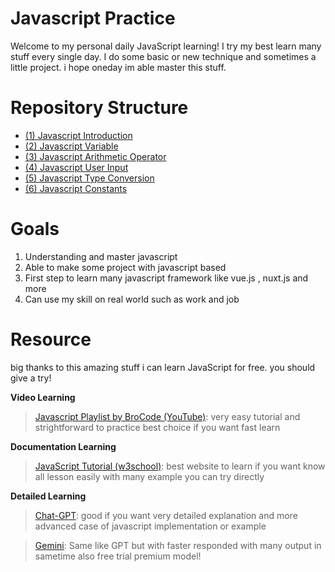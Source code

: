 
# Javascript Practice
Welcome to my personal daily JavaScript learning! I try my best learn many stuff every single day. I do some basic or new technique and sometimes a little project. i hope oneday im able master this stuff.

# Repository Structure

 - [(1) Javascript Introduction](https://github.com/Psycopros/Javascript-Practice/tree/main/(1)_Javascript_introduction)
 - [(2) Javascript Variable](https://github.com/Psycopros/Javascript-Practice/tree/main/(2)_Javascript_variable)
 - [(3) Javascript Arithmetic Operator](https://github.com/Psycopros/Javascript-Practice/tree/main/(3)_Javascript_Arithmetic_operator)
 - [(4) Javascript User Input](https://github.com/Psycopros/Javascript-Practice/tree/main/(4)_User_input)
 - [(5) Javascript Type Conversion](https://github.com/Psycopros/Javascript-Practice/tree/main/(5)_Javascript_type_conversion)
 - [(6) Javascript Constants](https://github.com/Psycopros/Javascript-Practice/tree/main/(6)_Javascript_constants)

# Goals

 1. Understanding and master javascript
 2. Able to make some project with javascript based
 3. First step to learn many javascript framework like vue.js , nuxt.js and more
 4. Can use my skill on real world such as work and job

#  Resource
big thanks to this amazing stuff i can learn JavaScript for free. you should give a try!

**Video Learning**
>[Javascript Playlist by BroCode (YouTube)](https://www.youtube.com/playlist?list=PLZPZq0r_RZOMRMjHB_IEBjOW_ufr00yG1): very easy tutorial and strightforward to practice best choice if you want fast learn


**Documentation Learning**
>[JavaScript Tutorial (w3school)](https://www.w3schools.com/js/): best website to learn if you want know all lesson easily with many example you can try directly


**Detailed Learning**
>[Chat-GPT](https://chatgpt.com/): good if you want very detailed explanation and more advanced case of javascript implementation or example

>[Gemini](https://gemini.google.com/): Same like GPT but with faster responded with many output in sametime also free trial premium model!

